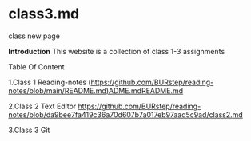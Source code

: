 # class3.md

class new page

**Introduction**
This website is a collection of class 1-3 assignments

Table Of Content

1.Class 1 Reading-notes
(<https://github.com/BURstep/reading-notes/blob/main/README.md)ADME.mdREADME.md>

2.Class 2 Text Editor
<https://github.com/BURstep/reading-notes/blob/da9bee7fa419c36a70d607b7a017eb97aad5c9ad/class2.md>

3.Class 3 Git


